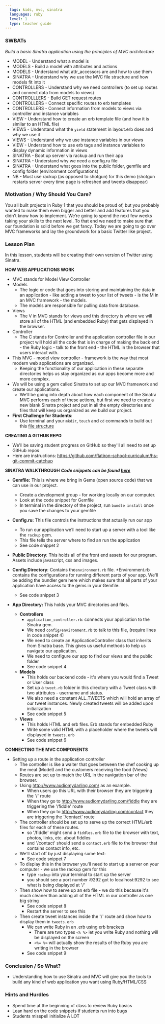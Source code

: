 ```yaml
---
  tags: kids, mvc, sinatra
  languages: ruby
  level: 1
  type: teacher guide
---
```


### SWBATs
*Build a basic Sinatra application using the principles of MVC architecture*

  + MODEL - Understand what a model is
  + MODELS - Build a model with attributes and actions
  + MODELS - Understand what attr_accessors are and how to use them
  + SINATRA - Understand why we use the MVC file structure and how models fit into it
  + CONTROLLERS - Understand why we need controllers (to set up routes and connect data from models to views)
  + CONTROLLLERS - Build GET request routes
  + CONTROLLERS - Connect specific routes to erb templates
  + CONTROLLERS - Connect information from models to views via controller and instance variables
  + VIEW - Understand how to create an erb template file (and how it is similar to an HTML file)
  + VIEWS - Understand what the `yield` statement in layout.erb does and why we use it
  + VIEWS - Understand why we  use instance variables in our views
  + VIEW - Understand how to use erb tags and instance variables to display dynamic information in views
  + SINATRA - Boot up server via rackup and run their app
  + SINATRA - Understand why we need a config.ru file
  + SINATRA - Understand what goes into the public folder, gemfile and config folder (environment configurations)
  + NB - Must use rackup (as opposed to shotgun) for this demo (shotgun restarts server every time page is refreshed and tweets disappear)

### Motivation / Why Should You Care?
You all built projects in Ruby 1 that you should be proud of, but you probably wanted to make them even bigger and better and add features that you didn’t know how to implement. We’re going to spend the next few weeks taking your skills to the next level. To that end we need to make sure that our foundation is solid before we get fancy. Today we are going to go over MVC frameworks and lay the groundwork for a basic Twitter like project.

### Lesson Plan
In this lesson, students will be creating their own version of Twitter using Sinatra.

**HOW WEB APPLICATIONS WORK**
+ MVC stands for Model View Controller
+ Models
  * The logic or code that goes into storing and maintaining the data in an application - like adding a tweet to your list of tweets - is the M in an MVC framework - the models.
  * The models are responsible for pulling data from database.
+ Views
  * The V in MVC stands for views and this directory is where we will store all of the HTML (and embedded Ruby) that gets displayed in the browser.
+ Controller
  * The C stands for Controller and the application controller file in our project will hold all the code that is in charge of making the back end - the Ruby logic - talk to the front end - the HTML in the browser that users interact with.
+ This MVC - model view controller - framework is the way that most modern web applications are organized.
  * Keeping the functionality of our application in these separate directories helps us stay organized as our apps become more and more complex.
+ We will be using a gem called Sinatra to set up our MVC framework and create our applications.
  * We’ll be going into depth about how each component of the Sinatra MVC performs each of these actions, but first we need to create a new blank Sinatra project and put in all the empty directories and files that will keep us organized as we build our project.
+ **First Challenge for Students:**
  * Use terminal and your `mkdir`, `touch` and `cd` commands to build out this [file structure](https://github.com/flatiron-school-curriculum/hs-advanced-ruby-project-setup)

**CREATING A GITHUB REPO**
+ We'll be saving student progress on GitHub so they'll all need to set up GitHub repos
+ Here are instructions: https://github.com/flatiron-school-curriculum/hs-git-commit-catchup

**SINATRA WALKTHROUGH**
***Code snippets can be found [here](https://github.com/flatiron-school-curriculum/hs-week-1-code-snippets)***
+ **Gemfile:** This is where we bring in Gems (open source code) that we can use in our project.
  * Create a development group - for working locally on our computer.
  * Look at the code snippet for Gemfile
  * In terminal in the directory of the project, run `bundle install` once you save the changes to your gemfile

+ **Config.ru:** This file controls the instructions that actually run our app
  * To run our application we’ll need to start up a server with a tool like the `rackup` gem.
  * This file tells the server where to find an run the application
  * See code snippet 2

+ **Public Directory:** This holds all of the front end assets for our program. Assets include javascript, css and images.

+ **Config Directory:** Contains the`environment.rb` file.
  *Environment.rb contains the configurations for running different parts of your app. We'll be adding the bundler gem here which makes sure that all parts of your application have access to the gems in your Gemfile.
  * See code snippet 3

+ **App Directory:** This holds your MVC directories and files.
  * **Controllers**
    * `application_controller.rb`: connects your application to the Sinatra gem.
    * We need `config/environment.rb` to talk to this file, (require lines in code snippet 4)
    * We need to create an ApplicationController class that inherits from Sinatra base. This gives us useful methods to help us navigate our application.
    * We need to configure our app to find our views and the public folder
    * See code snippet 4
  * **Models**
    * This holds our backend code - it's where you would find a Tweet or User class
    * Set up a `tweet.rb` folder in this directory with a Tweet class with two attributes - username and status.
    * We also need a constant ALL_TWEETS which will hold an array of our tweet instances. Newly created tweets will be added upon initialization
    * See code snippet 5
  * **Views**
    * This holds HTML and erb files. Erb stands for embedded Ruby
    * Write some valid HTML with a placeholder where the tweets will displayed in `tweets.erb`
    * See code snippet 6

**CONNECTING THE MVC COMPONENTS**
+ Setting up a route in the application controller
  * The controller is like a waiter that goes between the chef cooking up the meal (Model) and the customers receiving the food (Views)
  * Routes are set up to match the URL in the navigation bar of the browser.
  * Using http://www.audiomydarling.com/ as an example.
    * When users go this URL with their browser they are triggering the '/' route
    * When they go to http://www.audiomydarling.com/fiddle they are triggering the '/fiddle' route
    * When they go to http://www.audiomydarling.com/contact they are triggering the '/contact' route
  * The controller should be set up to serve up the correct HTML/erb files for each of these routes.
    * so '/fiddle' might send a `fiddles.erb` file to the browser with text, photos, links, etc. about fiddles
    * and '/contact' should send a `contact.erb` file to the browser that contains contact info, etc.
  * We'll start off by just displaying some text:
    * See code snippet 7
  * To display this in the browser you'll need to start up a server on your computer - we use the rackup gem for this
    * type `rackup` into your terminal to start up the server
    * you should see a port number :9292 got to localhost:9292 to see what is being displayed at '/'
  * Then show how to serve up an erb file - we do this because it's much cleaner than adding all of the HTML in our controller as one big string
    * See code snippet 8
    * Restart the server to see this
  * Then create tweet instances inside the '/' route and show how to display them in `tweets.erb`
    * We can write Ruby in an .erb using erb brackets
      * There are two types `<% %>` let you write Ruby and nothing will be displayed on the screen
      * `<%= %>` will actually show the results of the Ruby you are writing in the browser
    * See code snippet 9

### Conclusion / So What?
* Understanding how to use Sinatra and MVC will give you the tools to build any kind of web application you want using Ruby/HTML/CSS

### Hints and Hurdles
+ Spend time at the beginning of class to review Ruby basics
+ Lean hard on the code snippets if students run into bugs
+ Students misspell initialize A LOT


